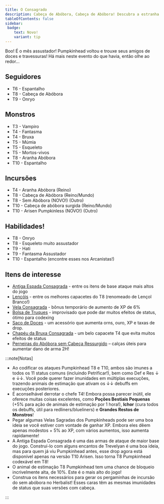 ```yaml
---
title: O Consagrado
description: Cabeça de Abóbora, Cabeça de Abóbora! Descubra a estranha história desta época com uma caça ao tesouro guiada por Feralia.
tableOfContents: false
sidebar:
 badge:
    text: Novo!
    variant: tip
---
```



Boo! É o mês assustador! Pumpkinhead voltou e trouxe seus amigos de doces e travessuras! Há mais neste evento do que havia, então olhe ao redor...


## Seguidores

- T6 - Espantalho
- T8 - Cabeça de Abóbora
- T9 - Onryo

## Monstros

- T3 - Vampiro
- T4 - Fantasma
- T4 - Bruxa
- T5 - Múmia
- T5 - Esqueleto
- T5 - Mortos-vivos
- T8 - Aranha Abóbora
- T10 - Espantalho

## Incursões

- T4 - Aranha Abóbora (Reino)
- T8 - Cabeça de Abóbora (Reino/Mundo)
- T8 - Sem Abóbora (NOVO!) (Outro)
- T10 - Cabeça de abóbora surgida (Reino/Mundo)
- T10 - Arisen Pumpkinless (NOVO!) (Outro)

## Habilidades! 

- T8 - Onryo
- T8 - Esqueleto muito assustador
- T9 - Hati
- T9 - Fantasma Assustador
- T10 - Espantalho
(encontre esses nos Arcanistas!)

## Itens de interesse
- [Antiga Espada Consagrada](https://playorna.com/codex/items/old-hallowed-blade/?lang=pt-br) - entre os itens de base ataque mais altos do jogo
- [Lençóis](https://playorna.com/codex/items/bedsheet/?lang=pt-br) - entre os melhores capacetes do T8 (renomeado de Lençol Branco!)
- [Vela Consagrada](https://playorna.com/codex/items/hallowed-candle/?lang=pt-br) - bônus temporário de aumento de XP de 6%
- [Bolsa de Truques](https://playorna.com/codex/items/bag-of-tricks/?lang=pt-br) - improvisado que pode dar muitos efeitos de status, ótimo para codexing
- [Saco de Doces](https://playorna.com/codex/items/bag-of-treats/?lang=pt-br) - um acessório que aumenta orns, ouro, XP e taxas de drop.
- [Chapéu da Bruxa Consagrada](https://playorna.com/codex/items/hallowed-witchs-hat/?lang=pt-br) - um belo capacete T4 que evita muitos efeitos de status
- [Perneiras do Abóbora sem Cabeça Ressurgido](https://playorna.com/codex/items/arisen-pumpkinless-leggings/?lang=pt-br) – calças úteis para aumentar dano de arma 2H!

:::note[Notas]
- Ao codificar os ataques Pumpkinhead T8 e T10, ambos são imunes a todos os 11 status comuns (incluindo Petrificar!), bem como Def e Res ↓ e ↓↓. Você pode querer fazer imunidades em múltiplas execuções, trazendo animais de estimação que ativam os ↓↓ debuffs em execuções posteriores.
- É aconselhável derrotar o chefe T4! Embora possa parecer inútil, ele oferece muitas coisas excelentes, como **Poções Bestiais Pequenas** (+5% para ação de animais de estimação por 1 hora!), **Ichor** (cura todos os debuffs, útil para redliners/blueliners) e **Grandes Restos de Monstros**!
- Pegar algumas Velas Sagradas dos Pumpkinheads pode ser uma boa ideia se você estiver com vontade de ganhar XP. Embora eles dêem apenas modestos + 5% ao XP, com vários aumentos, isso aumenta rapidamente!
- A Antiga Espada Consagrada é uma das armas de ataque de maior base do jogo. Construí-lo com alguns encantos de Trevelyan é uma boa ideia, mas para quem já viu Pumpkinhead antes, esse drop agora está disponível apenas na versão T10 Arisen. Isso torna T8 Pumpkinhead codexável em T8!
- O animal de estimação T8 Pumpkinhead tem uma chance de bloqueio incrivelmente alta, de 10%. Este é o mais alto do jogo!
- Construa os itens necessários para gerar os pergaminhas de incursão do sem abóbora no Herbalist! Esses caras têm as mesmas imunidades de status que suas versões com cabeça.

:::